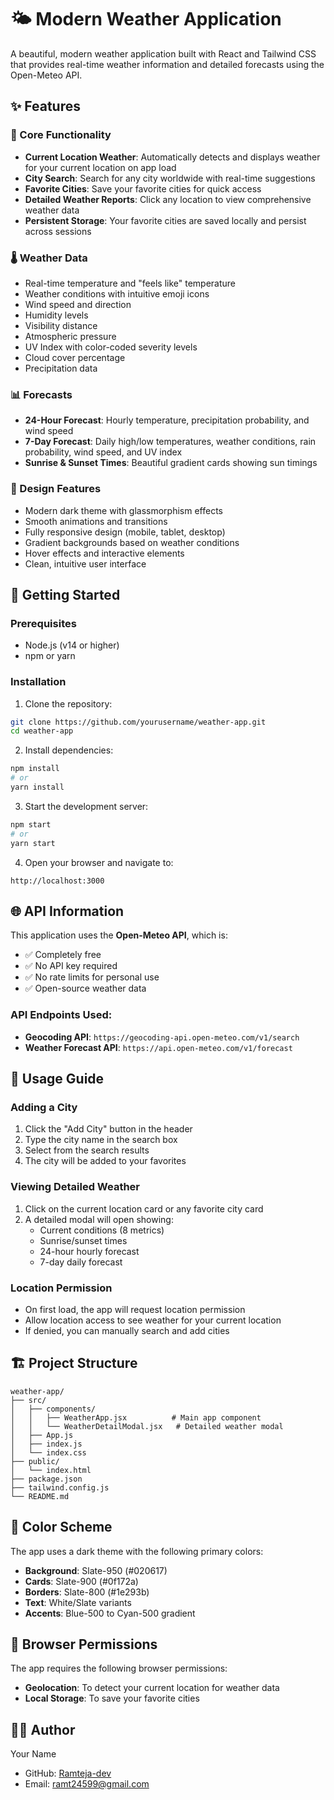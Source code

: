 # 🌤️ Modern Weather Application

A beautiful, modern weather application built with React and Tailwind CSS that provides real-time weather information and detailed forecasts using the Open-Meteo API.

## ✨ Features

### 🎯 Core Functionality
- **Current Location Weather**: Automatically detects and displays weather for your current location on app load
- **City Search**: Search for any city worldwide with real-time suggestions
- **Favorite Cities**: Save your favorite cities for quick access
- **Detailed Weather Reports**: Click any location to view comprehensive weather data
- **Persistent Storage**: Your favorite cities are saved locally and persist across sessions

### 🌡️ Weather Data
- Real-time temperature and "feels like" temperature
- Weather conditions with intuitive emoji icons
- Wind speed and direction
- Humidity levels
- Visibility distance
- Atmospheric pressure
- UV Index with color-coded severity levels
- Cloud cover percentage
- Precipitation data

### 📊 Forecasts
- **24-Hour Forecast**: Hourly temperature, precipitation probability, and wind speed
- **7-Day Forecast**: Daily high/low temperatures, weather conditions, rain probability, wind speed, and UV index
- **Sunrise & Sunset Times**: Beautiful gradient cards showing sun timings

### 🎨 Design Features
- Modern dark theme with glassmorphism effects
- Smooth animations and transitions
- Fully responsive design (mobile, tablet, desktop)
- Gradient backgrounds based on weather conditions
- Hover effects and interactive elements
- Clean, intuitive user interface

## 🚀 Getting Started

### Prerequisites
- Node.js (v14 or higher)
- npm or yarn

### Installation

1. Clone the repository:
```bash
git clone https://github.com/yourusername/weather-app.git
cd weather-app
```

2. Install dependencies:
```bash
npm install
# or
yarn install
```

3. Start the development server:
```bash
npm start
# or
yarn start
```

4. Open your browser and navigate to:
```
http://localhost:3000
```

## 🌐 API Information

This application uses the **Open-Meteo API**, which is:
- ✅ Completely free
- ✅ No API key required
- ✅ No rate limits for personal use
- ✅ Open-source weather data

### API Endpoints Used:
- **Geocoding API**: `https://geocoding-api.open-meteo.com/v1/search`
- **Weather Forecast API**: `https://api.open-meteo.com/v1/forecast`

## 📱 Usage Guide

### Adding a City
1. Click the "Add City" button in the header
2. Type the city name in the search box
3. Select from the search results
4. The city will be added to your favorites

### Viewing Detailed Weather
1. Click on the current location card or any favorite city card
2. A detailed modal will open showing:
   - Current conditions (8 metrics)
   - Sunrise/sunset times
   - 24-hour hourly forecast
   - 7-day daily forecast

### Location Permission
- On first load, the app will request location permission
- Allow location access to see weather for your current location
- If denied, you can manually search and add cities

## 🏗️ Project Structure

```
weather-app/
├── src/
│   ├── components/
│   │   ├── WeatherApp.jsx          # Main app component
│   │   └── WeatherDetailModal.jsx   # Detailed weather modal
│   ├── App.js
│   ├── index.js
│   └── index.css
├── public/
│   └── index.html
├── package.json
├── tailwind.config.js
└── README.md
```

## 🎨 Color Scheme

The app uses a dark theme with the following primary colors:
- **Background**: Slate-950 (#020617)
- **Cards**: Slate-900 (#0f172a)
- **Borders**: Slate-800 (#1e293b)
- **Text**: White/Slate variants
- **Accents**: Blue-500 to Cyan-500 gradient

## 🔐 Browser Permissions

The app requires the following browser permissions:
- **Geolocation**: To detect your current location for weather data
- **Local Storage**: To save your favorite cities


## 👨‍💻 Author

Your Name
- GitHub: [Ramteja-dev](https://github.com/Ramteja-dev)
- Email: ramt24599@gmail.com
